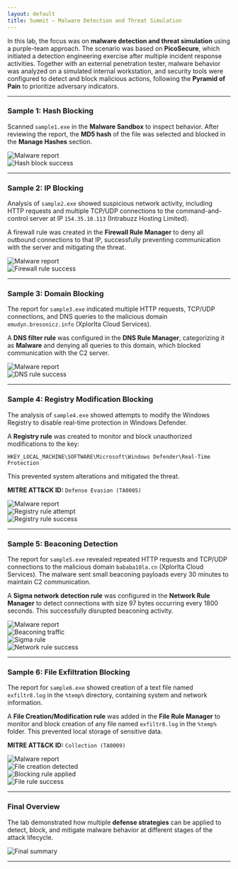 ```yaml
---
layout: default
title: Summit – Malware Detection and Threat Simulation
---
```


In this lab, the focus was on **malware detection and threat simulation** using a purple-team approach. The scenario was based on **PicoSecure**, which initiated a detection engineering exercise after multiple incident response activities. Together with an external penetration tester, malware behavior was analyzed on a simulated internal workstation, and security tools were configured to detect and block malicious actions, following the **Pyramid of Pain** to prioritize adversary indicators.

---

### Sample 1: Hash Blocking
Scanned `sample1.exe` in the **Malware Sandbox** to inspect behavior. After reviewing the report, the **MD5 hash** of the file was selected and blocked in the **Manage Hashes** section.

![Malware report](./images/sample1-1.png)  
![Hash block success](./images/sample1-2.png)

---

### Sample 2: IP Blocking
Analysis of `sample2.exe` showed suspicious network activity, including HTTP requests and multiple TCP/UDP connections to the command-and-control server at IP `154.35.10.113` (Intrabuzz Hosting Limited).  

A firewall rule was created in the **Firewall Rule Manager** to deny all outbound connections to that IP, successfully preventing communication with the server and mitigating the threat.

![Malware report](./images/sample2-1.png)  
![Firewall rule success](./images/sample2-2.png)

---

### Sample 3: Domain Blocking
The report for `sample3.exe` indicated multiple HTTP requests, TCP/UDP connections, and DNS queries to the malicious domain `emudyn.bresonicz.info` (XplorIta Cloud Services).  

A **DNS filter rule** was configured in the **DNS Rule Manager**, categorizing it as **Malware** and denying all queries to this domain, which blocked communication with the C2 server.

![Malware report](./images/sample3-1.png)  
![DNS rule success](./images/sample3-2.png)

---

### Sample 4: Registry Modification Blocking
The analysis of `sample4.exe` showed attempts to modify the Windows Registry to disable real-time protection in Windows Defender.  

A **Registry rule** was created to monitor and block unauthorized modifications to the key:

`HKEY_LOCAL_MACHINE\SOFTWARE\Microsoft\Windows Defender\Real-Time Protection`  

This prevented system alterations and mitigated the threat.  

**MITRE ATT&CK ID:** `Defense Evasion (TA0005)`  

![Malware report](./images/sample4-1.png)  
![Registry rule attempt](./images/sample4-2.png)  
![Registry rule success](./images/sample4-3.png)

---

### Sample 5: Beaconing Detection
The report for `sample5.exe` revealed repeated HTTP requests and TCP/UDP connections to the malicious domain `bababa10la.cn` (XplorIta Cloud Services). The malware sent small beaconing payloads every 30 minutes to maintain C2 communication.  

A **Sigma network detection rule** was configured in the **Network Rule Manager** to detect connections with size 97 bytes occurring every 1800 seconds. This successfully disrupted beaconing activity.

![Malware report](./images/sample5-1.png)  
![Beaconing traffic](./images/sample5-2.png)  
![Sigma rule](./images/sample5-3.png)  
![Network rule success](./images/sample5-4.png)

---

### Sample 6: File Exfiltration Blocking
The report for `sample6.exe` showed creation of a text file named `exfiltr8.log` in the `%temp%` directory, containing system and network information.  

A **File Creation/Modification rule** was added in the **File Rule Manager** to monitor and block creation of any file named `exfiltr8.log` in the `%temp%` folder. This prevented local storage of sensitive data.  

**MITRE ATT&CK ID:** `Collection (TA0009)`  

![Malware report](./images/sample6-1.png)  
![File creation detected](./images/sample6-2.png)  
![Blocking rule applied](./images/sample6-3.png)  
![File rule success](./images/sample6-4.png)

---

### Final Overview
The lab demonstrated how multiple **defense strategies** can be applied to detect, block, and mitigate malware behavior at different stages of the attack lifecycle.

![Final summary](./images/sample-final.png)

---
